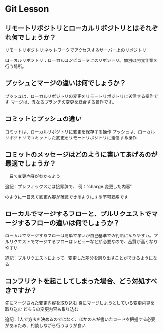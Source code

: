
# Git Lesson

## リモートリポジトリとローカルリポジトリとはそれぞれ何でしょうか？

リモートリポジトリ:ネットワークでアクセスするサーバー上のリポジトリ

ローカルリポジトリ：ローカルコンピュータ上のリポジトリ。個別の開発作業を行う場所。

## プッシュとマージの違いは何でしょうか？

プッシュは、ローカルリポジトリの変更をリモートリポジトリに送信する操作です
マージは、異なるブランチの変更を統合する操作です。

## コミットとプッシュの違い
コミットは、ローカルリポジトリに変更を保存する操作
プッシュは、ローカルリポジトリでコミットした変更をリモートリポジトリに送信する操作


## コミットのメッセージはどのように書いてあげるのが最適でしょうか？
一目で変更内容がわかるよう

追記：プレフィックスとは接頭辞で、
例：”change:変更した内容”

のように一目見て変更内容が確認できるようにする不可要素です

## ローカルでマージするフローと、プルリクエストでマージするフローの違いは何でしょうか？

ローカルでマージするフローは簡単で早いが自己基準での判断になりやすい。プルリクエストでマージするフローはレビューなどが必要なので、品質が高くなりやすい

追記：プルリクエストによって、変更した差分を割り出すことができるようになる

## コンフリクトを起こしてしまった場合、どう対処すべきですか？
先にマージされた変更内容を取り込む
後にマージしようとしている変更内容を取り込む
どちらの変更内容も取り込む

追記：1人で方法を決めるのではなく、ほかの人が書いたコードを把握する必要があるため、相談しながら行うほうが良い